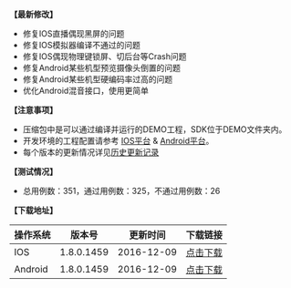 **【最新修改】**
- 修复IOS直播偶现黑屏的问题
- 修复IOS模拟器编译不通过的问题
- 修复IOS偶现物理键锁屏、切后台等Crash问题
- 修复Android某些机型预览摄像头倒置的问题
- 修复Android某些机型硬编码率过高的问题
- 优化Android混音接口，使用更简单

**【注意事项】**
- 压缩包中是可以通过编译并运行的DEMO工程，SDK位于DEMO文件夹内。
- 开发环境的工程配置请参考 [IOS平台](https://www.qcloud.com/doc/api/258/5320) & [Android平台](https://www.qcloud.com/doc/api/258/5319)。
- 每个版本的更新情况详见[历史更新记录](https://www.qcloud.com/doc/api/258/6173)

**【测试情况】**
- 总用例数：351，通过用例数：325，不通过用例数：26

**【下载地址】**

| 操作系统 | 版本号 | 更新时间|下载链接 |
| ---- | ----------- | ---- | ---- | 
| IOS  | 1.8.0.1459  | 2016-12-09 | [点击下载](http://download-10055601.cos.myqcloud.com/RTMPIOSSDK1.8.0.1459.zip)  |
| Android  | 1.8.0.1459 | 2016-12-09 | [点击下载](http://download-10055601.cos.myqcloud.com/RTMPAndroidSDK1.8.0.1459.zip)  |




